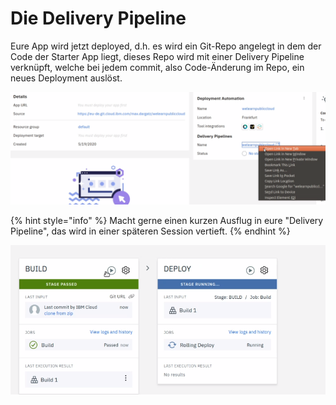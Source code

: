 # Die Delivery Pipeline

Eure App wird jetzt deployed, d.h. es wird ein Git-Repo angelegt in dem der Code der Starter App liegt, dieses Repo wird mit einer Delivery Pipeline verknüpft, welche bei jedem commit, also Code-Änderung im Repo, ein neues Deployment auslöst.

![](../../.gitbook/assets/image%20%2815%29.png)

{% hint style="info" %}
Macht gerne einen kurzen Ausflug in eure "Delivery Pipeline", das wird in einer späteren Session vertieft.
{% endhint %}

![](../../.gitbook/assets/image%20%2812%29.png)

